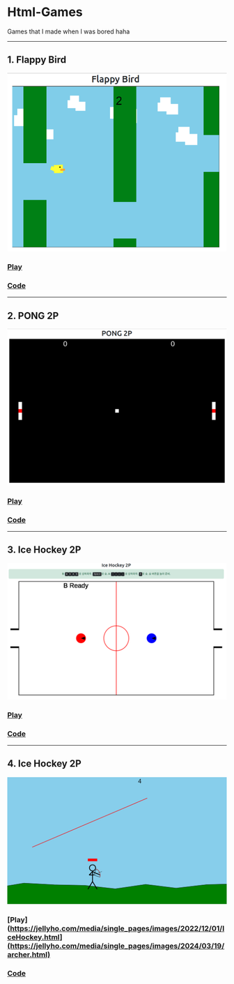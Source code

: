 # Html-Games

Games that I made when I was bored haha

---
## 1. Flappy Bird
![](img/flppy.png)

### [Play](https://jellyho.com/media/single_pages/images/2022/11/04/Flappy_Bird.html)

### [Code](https://github.com/jellyho/Html-Games/blob/master/Flappy%20Bird.html)

---
## 2. PONG 2P
![](img/pong.png)

### [Play](https://jellyho.com/media/single_pages/images/2022/11/03/Pong2P.html)

### [Code](https://github.com/jellyho/Html-Games/blob/master/Pong2P.html)

---
## 3. Ice Hockey 2P
![](img/hockey.png)

### [Play](https://jellyho.com/media/single_pages/images/2022/12/01/IceHockey.html)

### [Code](https://github.com/jellyho/Html-Games/blob/master/IceHockey.html)

---
## 4. Ice Hockey 2P
![](img/archer.png)

### [Play](https://jellyho.com/media/single_pages/images/2022/12/01/IceHockey.html](https://jellyho.com/media/single_pages/images/2024/03/19/archer.html)

### [Code](https://github.com/jellyho/Html-Games/blob/master/IceHockey.html](https://github.com/jellyho/Html-Games/blob/master/archer.html)https://github.com/jellyho/Html-Games/blob/master/archer.html)
